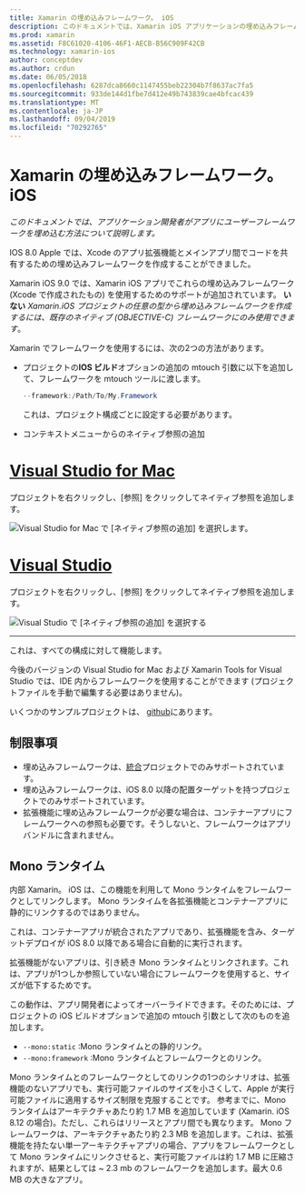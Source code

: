 ```yaml
---
title: Xamarin の埋め込みフレームワーク。 iOS
description: このドキュメントでは、Xamarin iOS アプリケーションの埋め込みフレームワークでコードを共有する方法について説明します。 これは、mtouch ツールまたはネイティブ参照のいずれかを使用して行うことができます。
ms.prod: xamarin
ms.assetid: F8C61020-4106-46F1-AECB-B56C909F42CB
ms.technology: xamarin-ios
author: conceptdev
ms.author: crdun
ms.date: 06/05/2018
ms.openlocfilehash: 6287dca8660c1147455beb22304b7f8637ac7fa5
ms.sourcegitcommit: 933de144d1fbe7d412e49b743839cae4bfcac439
ms.translationtype: MT
ms.contentlocale: ja-JP
ms.lasthandoff: 09/04/2019
ms.locfileid: "70292765"
---
```

# <a name="embedded-frameworks-in-xamarinios"></a>Xamarin の埋め込みフレームワーク。 iOS

_このドキュメントでは、アプリケーション開発者がアプリにユーザーフレームワークを埋め込む方法について説明します。_

IOS 8.0 Apple では、Xcode のアプリ拡張機能とメインアプリ間でコードを共有するための埋め込みフレームワークを作成することができました。

Xamarin iOS 9.0 では、Xamarin iOS アプリでこれらの埋め込みフレームワーク (Xcode で作成されたもの) を使用するためのサポートが追加されています。 **いない** *Xamarin.iOS プロジェクトの任意の型から埋め込みフレームワークを作成するには、既存のネイティブ (OBJECTIVE-C) フレームワークにのみ使用できます*。

Xamarin でフレームワークを使用するには、次の2つの方法があります。

- プロジェクトの**IOS ビルド**オプションの追加の mtouch 引数に以下を追加して、フレームワークを mtouch ツールに渡します。

  ```csharp
  --framework:/Path/To/My.Framework
  ```

  これは、プロジェクト構成ごとに設定する必要があります。

- コンテキストメニューからのネイティブ参照の追加

# <a name="visual-studio-for-mactabmacos"></a>[Visual Studio for Mac](#tab/macos)

プロジェクトを右クリックし、[参照] をクリックしてネイティブ参照を追加します。

![](embedded-frameworks-images/xam-native-refs.png "Visual Studio for Mac で [ネイティブ参照の追加] を選択します。")

# <a name="visual-studiotabwindows"></a>[Visual Studio](#tab/windows)

プロジェクトを右クリックし、[参照] をクリックしてネイティブ参照を追加します。

![](embedded-frameworks-images/vs-native-refs.png "Visual Studio で [ネイティブ参照の追加] を選択する")

-----

  これは、すべての構成に対して機能します。

今後のバージョンの Visual Studio for Mac および Xamarin Tools for Visual Studio では、IDE 内からフレームワークを使用することができます (プロジェクトファイルを手動で編集する必要はありません)。

いくつかのサンプルプロジェクトは、 [github](https://github.com/rolfbjarne/embedded-frameworks)にあります。

## <a name="limitations"></a>制限事項

- 埋め込みフレームワークは、[統合](~/cross-platform/macios/unified/index.md)プロジェクトでのみサポートされています。
- 埋め込みフレームワークは、iOS 8.0 以降の配置ターゲットを持つプロジェクトでのみサポートされています。
- 拡張機能に埋め込みフレームワークが必要な場合は、コンテナーアプリにフレームワークへの参照も必要です。そうしないと、フレームワークはアプリバンドルに含まれません。

## <a name="the-mono-runtime"></a>Mono ランタイム

内部 Xamarin。 iOS は、この機能を利用して Mono ランタイムをフレームワークとしてリンクします。 Mono ランタイムを各拡張機能とコンテナーアプリに静的にリンクするのではありません。

これは、コンテナーアプリが統合されたアプリであり、拡張機能を含み、ターゲットデプロイが iOS 8.0 以降である場合に自動的に実行されます。

拡張機能がないアプリは、引き続き Mono ランタイムとリンクされます。これは、アプリが1つしか参照していない場合にフレームワークを使用すると、サイズが低下するためです。

この動作は、アプリ開発者によってオーバーライドできます。そのためには、プロジェクトの iOS ビルドオプションで追加の mtouch 引数として次のものを追加します。

- `--mono:static` :Mono ランタイムとの静的リンク。
- `--mono:framework` :Mono ランタイムとフレームワークとのリンク。

Mono ランタイムとのフレームワークとしてのリンクの1つのシナリオは、拡張機能のないアプリでも、実行可能ファイルのサイズを小さくして、Apple が実行可能ファイルに適用するサイズ制限を克服することです。 参考までに、Mono ランタイムはアーキテクチャあたり約 1.7 MB を追加しています (Xamarin. iOS 8.12 の場合)。ただし、これらはリリースとアプリ間でも異なります。 Mono フレームワークは、アーキテクチャあたり約 2.3 MB を追加します。これは、拡張機能を持たない単一アーキテクチャアプリの場合、アプリをフレームワークとして Mono ランタイムにリンクさせると、実行可能ファイルは約 1.7 MB に圧縮されますが、結果としては ~ 2.3 mb のフレームワークを追加します。最大 0.6 MB の大きなアプリ。

